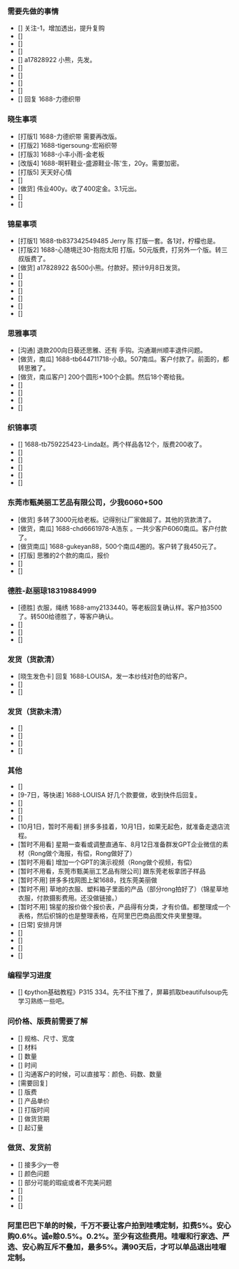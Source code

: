 ### 需要先做的事情
- [] 关注-1，增加透出，提升复购
- [] 
- [] 
- [] 
- [] a17828922 小熊，先发。
- [] 
- [] 
- [] 
- [] 
- [] 回复 1688-力德织带



### 晓生事项
- [打版1] 1688-力德织带 需要再改版。
- [打版2] 1688-tigersoung-宏裕织带 
- [打版3] 1688-小丰小雨-金老板
- [改版4] 1688-啊轩鞋业-盛源鞋业-陈'生，20y。需要加密。
- [打版5] 天天好心情 
- [] 
- [做货] 伟业400y。收了400定金。3.1元出。 
- [] 
- [] 

### 锦星事项
- [打版1] 1688-tb837342549485 Jerry 陈 打版一套。各1对，柠檬也是。
- [打版2] 1688-心随境迁30-抱抱太阳 打版。50元版费，打另外一个版。转三叔版费了。
- [做货] a17828922 各500小熊。付款好。预计9月8日发货。 
- [] 
- [] 
- [] 
- [] 
- [] 
- [] 

### 思雅事项
- [沟通] 退款200向日葵还思雅、还有 手钩。沟通潮州顺丰退件问题。
- [做货，南瓜] 1688-tb644711718-小镹。507南瓜。客户付款了。前面的，都转思雅了。
- [做货，南瓜客户] 200个圆形+100个企鹅。然后18个寄给我。 
- [] 
- [] 
- [] 
- [] 




### 织锦事项
- [] 1688-tb759225423-Linda赵。两个样品各12个，版费200收了。
- [] 
- [] 
- [] 
- [] 
- [] 



### 东莞市甄美丽工艺品有限公司，少我6060+500
- [做货] 多转了3000元给老板。记得别让厂家做超了。其他的货款清了。
- [做货，南瓜] 1688-chd6661978-A浩东 。一共少客户6060南瓜。客户付款了。
- [做货南瓜] 1688-gukeyan88，500个南瓜4圈的。客户转了我450元了。
- [打版]  思雅的2个款的南瓜，报价
- [] 
- [] 


### 德胜-赵丽琼18319884999
- [德胜] 衣服，绳绣 1688-amy2133440。等老板回复确认样。客户拍3500了。转500给德胜了，等客户确认。
- [] 
- [] 
- [] 


### 发货（货款清）
- [晓生发色卡] 回复 1688-LOUISA，发一本纱线对色的给客户。
- [] 
- [] 


### 发货（货款未清）
- [] 
- [] 
- [] 
- [] 



### 其他
- [] 
- [9-7日，等快递] 1688-LOUISA 好几个款要做，收到快件后回复。
- [] 
- [] 
- [] 
- [10月1日，暂时不用看] 拼多多挂着，10月1日，如果无起色，就准备走退店流程。
- [暂时不用看] 星期一查看或调整直通车、8月12日准备群发GPT企业微信的素材（Rong做个海报，有偿，Rong做好了）
- [暂时不用看] 增加一个GPT的演示视频（Rong做个视频，有偿）
- [暂时不用看，东莞市甄美丽工艺品有限公司] 跟东莞老板拿团子样品
- [暂时不用] 拼多多找网图上架1688，找东莞美丽做
- [暂时不用] 草地的衣服、塑料箱子里面的产品（部分rong拍好了）（锦星草地衣服，付款摄影费用。还没做链接。）
- [暂时不用] 锦星的报价做个报价表，产品得有分类，才有价值。都整理成一个表格，然后织锦的也是整理表格，在阿里巴巴商品图文件夹里整理。 
- [日常] 安排月饼 
- [] 
- [] 
- [] 
- [] 




















### 编程学习进度
- [] 《python基础教程》P315 334。先不往下推了，屏幕抓取beautifulsoup先学习熟练一些吧。



### 问价格、版费前需要了解
- [] 规格、尺寸、宽度
- [] 材料
- [] 数量
- [] 时间
- [] 沟通客户的时候，可以直接写：颜色、码数、数量
- [需要回复] 
- [] 版费
- [] 产品单价
- [] 打版时间
- [] 做货货期
- [] 起订量



### 做货、发货前
- [] 接多少y一卷
- [] 颜色问题
- [] 部分可能的瑕疵或者不完美问题
- []
- [] 
- []




### 阿里巴巴下单的时候，千万不要让客户拍到哇噢定制，扣费5%。安心购0.6%。诚e赊0.5%。0.2%。至少有这些费用。哇喔和行家选、严选、安心购互斥不叠加，最多5%。满90天后，才可以单品退出哇喔定制。